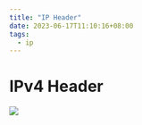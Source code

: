 ```yaml
---
title: "IP Header"
date: 2023-06-17T11:10:16+08:00
tags:
  - ip
---
```


# IPv4 Header

![](https://nmap.org/book/images/hdr/MJB-IP-Header-800x576.png)
